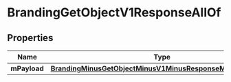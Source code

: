 
# BrandingGetObjectV1ResponseAllOf

## Properties
Name | Type | Description | Notes
------------ | ------------- | ------------- | -------------
**mPayload** | [**BrandingMinusGetObjectMinusV1MinusResponseMinusMPayload**](BrandingMinusGetObjectMinusV1MinusResponseMinusMPayload.md) |  | 



